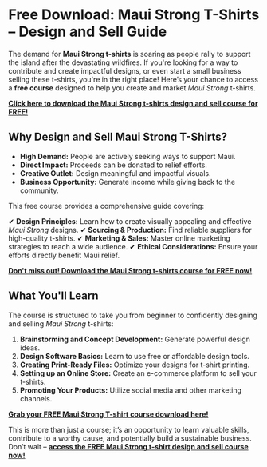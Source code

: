 # Free Download: Maui Strong T-Shirts – Design and Sell Guide

The demand for **Maui Strong t-shirts** is soaring as people rally to support the island after the devastating wildfires. If you're looking for a way to contribute and create impactful designs, or even start a small business selling these t-shirts, you're in the right place! Here’s your chance to access a **free course** designed to help you create and market *Maui Strong* t-shirts.

[**Click here to download the Maui Strong t-shirts design and sell course for FREE!**](https://udemywork.com/maui-strong-t-shirts)

## Why Design and Sell Maui Strong T-Shirts?

*   **High Demand:** People are actively seeking ways to support Maui.
*   **Direct Impact:** Proceeds can be donated to relief efforts.
*   **Creative Outlet:** Design meaningful and impactful visuals.
*   **Business Opportunity:** Generate income while giving back to the community.

This free course provides a comprehensive guide covering:

✔ **Design Principles:** Learn how to create visually appealing and effective *Maui Strong* designs.
✔ **Sourcing & Production:** Find reliable suppliers for high-quality t-shirts.
✔ **Marketing & Sales:** Master online marketing strategies to reach a wide audience.
✔ **Ethical Considerations:** Ensure your efforts directly benefit Maui relief.

[**Don't miss out! Download the Maui Strong t-shirts course for FREE now!**](https://udemywork.com/maui-strong-t-shirts)

## What You'll Learn

The course is structured to take you from beginner to confidently designing and selling *Maui Strong* t-shirts:

1.  **Brainstorming and Concept Development:** Generate powerful design ideas.
2.  **Design Software Basics:** Learn to use free or affordable design tools.
3.  **Creating Print-Ready Files:** Optimize your designs for t-shirt printing.
4.  **Setting up an Online Store:** Create an e-commerce platform to sell your t-shirts.
5.  **Promoting Your Products:** Utilize social media and other marketing channels.

[**Grab your FREE Maui Strong T-shirt course download here!**](https://udemywork.com/maui-strong-t-shirts)

This is more than just a course; it’s an opportunity to learn valuable skills, contribute to a worthy cause, and potentially build a sustainable business. Don’t wait – **[access the FREE Maui Strong t-shirt design and sell course now!](https://udemywork.com/maui-strong-t-shirts)**
